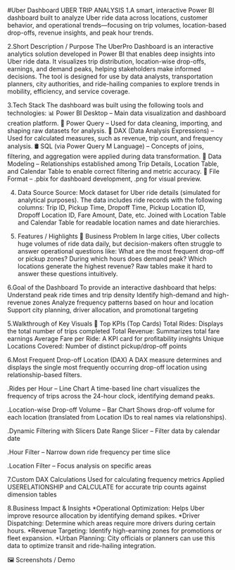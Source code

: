 #Uber Dashboard
UBER TRIP ANALYSIS
1.A smart, interactive Power BI dashboard built to analyze Uber ride data across locations, customer behavior, and operational trends—focusing on trip volumes, location-based drop-offs, revenue insights, and peak hour trends.

2.Short Description / Purpose
The UberPro Dashboard is an interactive analytics solution developed in Power BI that enables deep insights into Uber ride data. It visualizes trip distribution, location-wise drop-offs, earnings, and demand peaks, helping stakeholders make informed decisions. The tool is designed for use by data analysts, transportation planners, city authorities, and ride-hailing companies to explore trends in mobility, efficiency, and service coverage.

3.Tech Stack
The dashboard was built using the following tools and technologies:
📊 Power BI Desktop – Main data visualization and dashboard creation platform.
📂 Power Query – Used for data cleaning, importing, and shaping raw datasets for analysis.
🧠 DAX (Data Analysis Expressions) – Used for calculated measures, such as revenue, trip count, and frequency analysis.
🛢️ SQL (via Power Query M Language) – Concepts of joins, filtering, and aggregation were applied during data transformation.
🔗 Data Modeling – Relationships established among Trip Details, Location Table, and Calendar Table to enable correct filtering and metric accuracy.
📁 File Format – .pbix for dashboard development, .png for visual preview.

4. Data Source
Source: Mock dataset for Uber ride details (simulated for analytical purposes).
The data includes ride records with the following columns:
Trip ID, Pickup Time, Dropoff Time, Pickup Location ID, Dropoff Location ID, Fare Amount, Date, etc.
Joined with Location Table and Calendar Table for readable location names and date hierarchies.

5. Features / Highlights
💼 Business Problem
In large cities, Uber collects huge volumes of ride data daily, but decision-makers often struggle to answer operational questions like:
What are the most frequent drop-off or pickup zones?
During which hours does demand peak?
Which locations generate the highest revenue?
Raw tables make it hard to answer these questions intuitively.

6.Goal of the Dashboard
To provide an interactive dashboard that helps:
Understand peak ride times and trip density
Identify high-demand and high-revenue zones
Analyze frequency patterns based on hour and location
Support city planning, driver allocation, and promotional targeting

5.Walkthrough of Key Visuals
📌 Top KPIs (Top Cards)
Total Rides: Displays the total number of trips completed
Total Revenue: Summarizes total fare earnings
Average Fare per Ride: A KPI card for profitability insights
Unique Locations Covered: Number of distinct pickup/drop-off points

6.Most Frequent Drop-off Location (DAX)
A DAX measure determines and displays the single most frequently occurring drop-off location using relationship-based filters.

.Rides per Hour – Line Chart
A time-based line chart visualizes the frequency of trips across the 24-hour clock, identifying demand peaks.

.Location-wise Drop-off Volume – Bar Chart
Shows drop-off volume for each location (translated from Location IDs to real names via relationships).

.Dynamic Filtering with Slicers
Date Range Slicer – Filter data by calendar date

.Hour Filter – Narrow down ride frequency per time slice

.Location Filter – Focus analysis on specific areas

7.Custom DAX Calculations
Used for calculating frequency metrics
Applied USERELATIONSHIP and CALCULATE for accurate trip counts against dimension tables

8.Business Impact & Insights
*Operational Optimization: Helps Uber improve resource allocation by identifying demand spikes.
*Driver Dispatching: Determine which areas require more drivers during certain hours.
*Revenue Targeting: Identify high-earning zones for promotions or fleet expansion.
*Urban Planning: City officials or planners can use this data to optimize transit and ride-hailing integration.

🖼️ Screenshots / Demo
